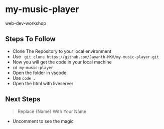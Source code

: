 # my-music-player
web-dev-workshop

## Steps To Follow
- Clone The Repository to your local environment
- Use ` git clone https://github.com/Jayanth-MKV/my-music-player.git`
- Now you will get the code in your local machine
-  ` cd my-music-player `
- Open the folder in vscode.
- Use ` code . `
- Open the html with liveserver

## Next Steps
> Replace {Name} With Your Name
- Uncomment to see the magic
